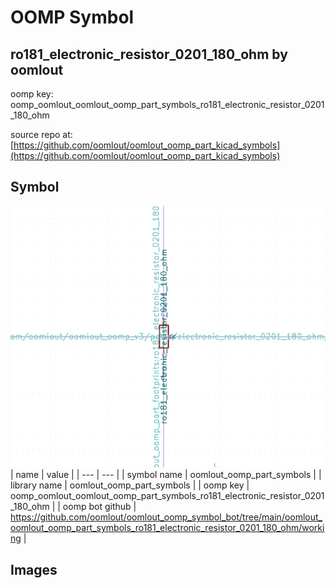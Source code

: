 # OOMP Symbol  
## ro181_electronic_resistor_0201_180_ohm  by oomlout  
  
oomp key: oomp_oomlout_oomlout_oomp_part_symbols_ro181_electronic_resistor_0201_180_ohm  
  
source repo at: [https://github.com/oomlout/oomlout_oomp_part_kicad_symbols](https://github.com/oomlout/oomlout_oomp_part_kicad_symbols)  
## Symbol  
  
[![working.png](working_600.png)](working.png)  
| name | value | 
| --- | --- | 
| symbol name | oomlout_oomp_part_symbols | 
| library name | oomlout_oomp_part_symbols | 
| oomp key | oomp_oomlout_oomlout_oomp_part_symbols_ro181_electronic_resistor_0201_180_ohm | 
| oomp bot github | https://github.com/oomlout/oomlout_oomp_symbol_bot/tree/main/oomlout_oomlout_oomp_part_symbols_ro181_electronic_resistor_0201_180_ohm/working | 
## Images  

